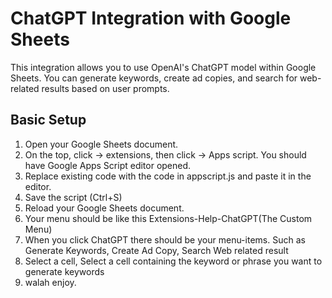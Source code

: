 # ChatGPT Integration with Google Sheets

This integration allows you to use OpenAI's ChatGPT model within Google Sheets. You can generate keywords, create ad copies, and search for web-related results based on user prompts.


## Basic Setup

1. Open your Google Sheets document.
2. On the top, click -> extensions, then click -> Apps script. You should have Google Apps Script editor opened.
3. Replace existing code with the code in appscript.js and paste it in the editor.
4. Save the script (Ctrl+S)
5. Reload your Google Sheets document.
6. Your menu should be like this Extensions-Help-ChatGPT(The Custom Menu)
7. When you click ChatGPT there should be your menu-items. Such as Generate Keywords, Create Ad Copy, Search Web related result
8. Select a cell, Select a cell containing the keyword or phrase you want to generate keywords
9. walah enjoy.
